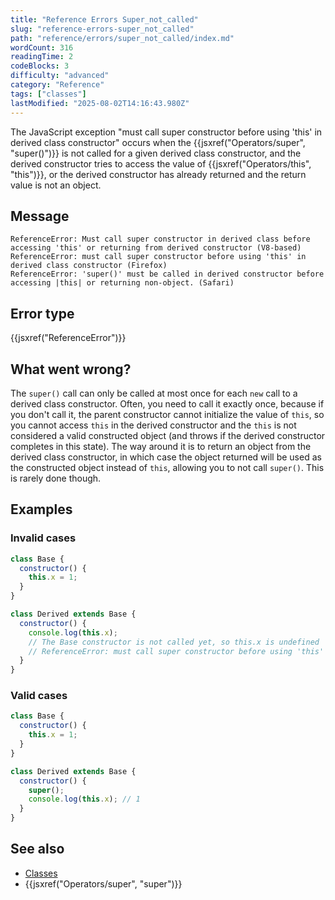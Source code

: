 ```yaml
---
title: "Reference Errors Super_not_called"
slug: "reference-errors-super_not_called"
path: "reference/errors/super_not_called/index.md"
wordCount: 316
readingTime: 2
codeBlocks: 3
difficulty: "advanced"
category: "Reference"
tags: ["classes"]
lastModified: "2025-08-02T14:16:43.980Z"
---
```



The JavaScript exception "must call super constructor before using 'this' in derived class constructor" occurs when the {{jsxref("Operators/super", "super()")}} is not called for a given derived class constructor, and the derived constructor tries to access the value of {{jsxref("Operators/this", "this")}}, or the derived constructor has already returned and the return value is not an object.

## Message

```plain
ReferenceError: Must call super constructor in derived class before accessing 'this' or returning from derived constructor (V8-based)
ReferenceError: must call super constructor before using 'this' in derived class constructor (Firefox)
ReferenceError: 'super()' must be called in derived constructor before accessing |this| or returning non-object. (Safari)
```

## Error type

{{jsxref("ReferenceError")}}

## What went wrong?

The `super()` call can only be called at most once for each `new` call to a derived class constructor. Often, you need to call it exactly once, because if you don't call it, the parent constructor cannot initialize the value of `this`, so you cannot access `this` in the derived constructor and the `this` is not considered a valid constructed object (and throws if the derived constructor completes in this state). The way around it is to return an object from the derived class constructor, in which case the object returned will be used as the constructed object instead of `this`, allowing you to not call `super()`. This is rarely done though.

## Examples

### Invalid cases

```js example-bad
class Base {
  constructor() {
    this.x = 1;
  }
}

class Derived extends Base {
  constructor() {
    console.log(this.x);
    // The Base constructor is not called yet, so this.x is undefined
    // ReferenceError: must call super constructor before using 'this' in derived class constructor
  }
}
```

### Valid cases

```js example-good
class Base {
  constructor() {
    this.x = 1;
  }
}

class Derived extends Base {
  constructor() {
    super();
    console.log(this.x); // 1
  }
}
```

## See also

- [Classes](/en-US/docs/Web/JavaScript/Reference/Classes)
- {{jsxref("Operators/super", "super")}}
